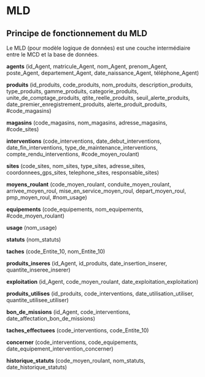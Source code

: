 # MLD

## Principe de fonctionnement du MLD

Le MLD (pour modèle logique de données) est une couche intermédiaire entre le MCD et la base de données.



__agents__ (id_Agent, matricule_Agent, nom_Agent, prenom_Agent, poste_Agent, departement_Agent, date_naissance_Agent, téléphone_Agent)

__produits__ (id_produits, code_produits, nom_produits, description_produits, type_produits, gamme_produits, categorie_produits, unite_de_comptage_produits, qtite_reelle_produits, seuil_alerte_produits, date_premier_enregistrement_produits, alerte_produit_produits, #code_magasins) 

__magasins__ (code_magasins, nom_magasins, adresse_magasins, #code_sites) 

__interventions__ (code_interventions, date_debut_interventions, date_fin_interventions, type_de_maintenance_interventions, compte_rendu_interventions, #code_moyen_roulant) 

__sites__ (code_sites, nom_sites, type_sites, adresse_sites, coordonnees_gps_sites, telephone_sites, responsable_sites) 

__moyens_roulant__ (code_moyen_roulant, conduite_moyen_roulant, arrivee_moyen_roul, mise_en_service_moyen_roul, depart_moyen_roul, pmp_moyen_roul, #nom_usage) 

__equipements__ (code_equipements, nom_equipements, #code_moyen_roulant) 

__usage__ (nom_usage) 

__statuts__ (nom_statuts) 

__taches__ (code_Entite_10, nom_Entite_10) 

__produits_inseres__ (id_Agent, id_produits, date_insertion_inserer, quantite_inseree_inserer) 

__exploitation__ (id_Agent, code_moyen_roulant, date_exploitation_exploitation) 

__produits_utilises__ (id_produits, code_interventions, date_utilisation_utiliser, quantite_utilisee_utiliser) 

__bon_de_missions__ (id_Agent, code_interventions, date_affectation_bon_de_missions) 

__taches_effectuees__ (code_interventions, code_Entite_10) 

__concerner__ (code_interventions, code_equipements, date_equipement_intervention_concerner) 

__historique_statuts__ (code_moyen_roulant, nom_statuts, date_historique_statuts)
